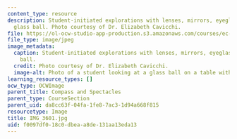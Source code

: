 ```yaml
---
content_type: resource
description: Student-initiated explorations with lenses, mirrors, eyeglasses and a
  glass ball. Photo courtesy of Dr. Elizabeth Cavicchi.
file: https://ol-ocw-studio-app-production.s3.amazonaws.com/courses/ec-050-recreate-experiments-from-history-inform-the-future-from-the-past-galileo-january-iap-2010/f0097df018c0dbeaa8de131aa13eda13_IMG_3601.jpg
file_type: image/jpeg
image_metadata:
  caption: Student-initiated explorations with lenses, mirrors, eyeglasses and a glass
    ball.
  credit: Photo courtesy of Dr. Elizabeth Cavicchi.
  image-alt: Photo of a student looking at a glass ball on a table with a round mirror.
learning_resource_types: []
ocw_type: OCWImage
parent_title: Compass and Spectacles
parent_type: CourseSection
parent_uid: da8cc63f-04fa-1fe8-7ac3-1d94a668f815
resourcetype: Image
title: IMG_3601.jpg
uid: f0097df0-18c0-dbea-a8de-131aa13eda13
---
```

